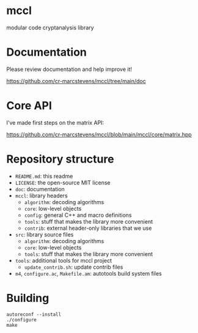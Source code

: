 # mccl
modular code cryptanalysis library

# Documentation

Please review documentation and help improve it!

https://github.com/cr-marcstevens/mccl/tree/main/doc

# Core API

I've made first steps on the matrix API:

https://github.com/cr-marcstevens/mccl/blob/main/mccl/core/matrix.hpp

# Repository structure

- `README.md`: this readme
- `LICENSE`: the open-source MIT license
- `doc`: documentation
- `mccl`: library headers
  - `algorithm`: decoding algorithms
  - `core`: low-level objects
  - `config`: general C++ and macro definitions
  - `tools`: stuff that makes the library more convenient
  - `contrib`: external header-only libraries that we use
- `src`: library source files
  - `algorithm`: decoding algorithms
  - `core`: low-level objects
  - `tools`: stuff that makes the library more convenient
- `tools`: additional tools for mccl project
  - `update_contrib.sh`: update contrib files
- `m4`, `configure.ac`, `Makefile.am`: autotools build system files

# Building

```
autoreconf --install
./configure
make
```
